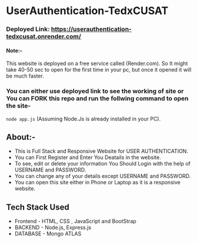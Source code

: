 # UserAuthentication-TedxCUSAT

### Deployed Link: https://userauthentication-tedxcusat.onrender.com/
#### Note:-
This website is deployed on a free service called (Render.com). So It might take 40-50 sec to open for the first time in your pc, but once it opened it will be much faster.

### You can either use deployed link to see the working of site or You can FORK this repo and run the follwing command to open the site-
`node app.js`
(Assuming Node.Js is already installed in your PC).

## About:-
* This is Full Stack and Responsive Website for USER AUTHENTICATION.
* You can First Register and Enter You Deatails in the website.
* To see, edit or delete your information You Should Login with the help of USERNAME and PASSWORD.
* You can change any of your details except USERNAME and PASSWORD.
* You can open this site either in Phone or Laptop as it is a responsive website.

## Tech Stack Used
* Frontend - HTML, CSS , JavaScript and BootStrap
* BACKEND - Node.js, Express.js
* DATABASE - Mongo ATLAS